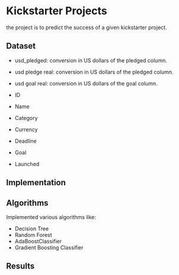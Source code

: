# Kickstarter Projects
the project is to predict the success of a given kickstarter project.
## Dataset
 - usd_pledged: conversion in US dollars of the pledged column.

 - usd pledge real: conversion in US dollars of the pledged column.
 - usd goal real: conversion in US dollars of the goal column.
 - ID 
 - Name
 - Category
 - Currency
 - Deadline
 - Goal
 - Launched

## Implementation

## Algorithms
Implemented various algorithms like:
- Decision Tree
- Random Forest
- AdaBoostClassifier
- Gradient Boosting Classifier


## Results


